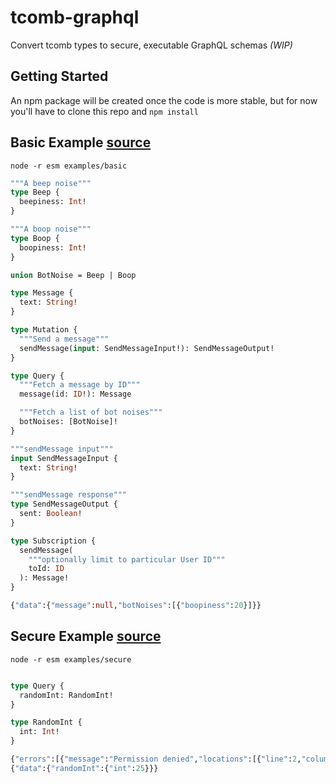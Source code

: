 # tcomb-graphql

Convert tcomb types to secure, executable GraphQL schemas *(WIP)*

## Getting Started

An npm package will be created once the code is more stable, but for now you'll have to clone this repo and `npm install`

## Basic Example [source](examples/basic.js)

`node -r esm examples/basic`

```graphql
"""A beep noise"""
type Beep {
  beepiness: Int!
}

"""A boop noise"""
type Boop {
  boopiness: Int!
}

union BotNoise = Beep | Boop

type Message {
  text: String!
}

type Mutation {
  """Send a message"""
  sendMessage(input: SendMessageInput!): SendMessageOutput!
}

type Query {
  """Fetch a message by ID"""
  message(id: ID!): Message

  """Fetch a list of bot noises"""
  botNoises: [BotNoise]!
}

"""sendMessage input"""
input SendMessageInput {
  text: String!
}

"""sendMessage response"""
type SendMessageOutput {
  sent: Boolean!
}

type Subscription {
  sendMessage(
    """optionally limit to particular User ID"""
    toId: ID
  ): Message!
}

{"data":{"message":null,"botNoises":[{"boopiness":20}]}}
```

## Secure Example [source](examples/secure.js)

`node -r esm examples/secure`

```graphql

type Query {
  randomInt: RandomInt!
}

type RandomInt {
  int: Int!
}

{"errors":[{"message":"Permission denied","locations":[{"line":2,"column":3}],"path":["randomInt"]}],"data":null}
{"data":{"randomInt":{"int":25}}}
```
